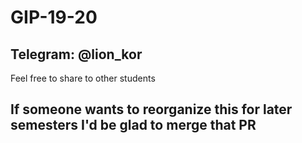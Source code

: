 # GIP-19-20

## Telegram: **@lion_kor**

Feel free to share to other students

## If someone wants to reorganize this for later semesters I'd be glad to merge that PR
